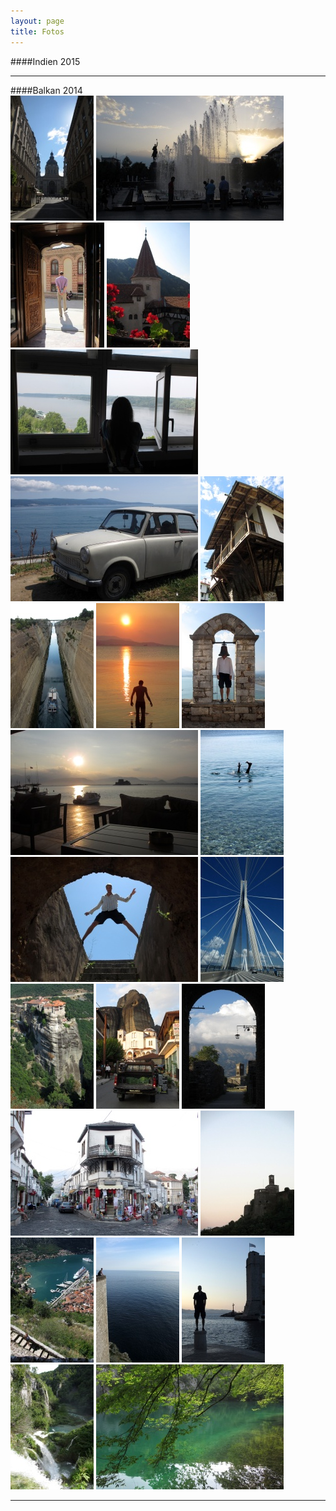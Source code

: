 ```yaml
---
layout: page
title: Fotos
---
```

####Indien 2015
<hr>
####Balkan 2014
<div class="image-frame">
<a href='/images/fotogalerie/balkan_hipster/IMG_0017.jpg' class='imageslink' data-lightbox='Gallery' title='Downtown Budapest'
><img class='images' src='/images/fotogalerie/balkan_hipster/thumbs/IMG_0017.jpg' /></a>
<a href='/images/fotogalerie/balkan_hipster/IMG_0181.jpg' class='imageslink' data-lightbox='Gallery' title='Craiova, Rum&auml;nien'
><img class='images' src='/images/fotogalerie/balkan_hipster/thumbs/IMG_0181.jpg' /></a>
<a href='/images/fotogalerie/balkan_hipster/IMG_0271.jpg' class='imageslink' data-lightbox='Gallery' title='Reflecting in Bukarest'
><img class='images' src='/images/fotogalerie/balkan_hipster/thumbs/IMG_0271.jpg' /></a>
<a href='/images/fotogalerie/balkan_hipster/IMG_0355.jpg' class='imageslink' data-lightbox='Gallery' title='Schloss Bran, Rum&auml;nien'
><img class='images' src='/images/fotogalerie/balkan_hipster/thumbs/IMG_0355.jpg' /></a>
<a href='/images/fotogalerie/balkan_hipster/IMG_0526.jpg' class='imageslink' data-lightbox='Gallery' title='Blick auf die bulgarische Donau'
><img class='images' src='/images/fotogalerie/balkan_hipster/thumbs/IMG_0526.jpg' /></a>
<a href='/images/fotogalerie/balkan_hipster/IMG_0729.jpg' class='imageslink' data-lightbox='Gallery' title='Idylle am schwarzen Meer'
><img class='images' src='/images/fotogalerie/balkan_hipster/thumbs/IMG_0729.jpg' /></a>
<a href='/images/fotogalerie/balkan_hipster/IMG_0947.jpg' class='imageslink' data-lightbox='Gallery' title='Typisches Haus in Plovdiv'
><img class='images' src='/images/fotogalerie/balkan_hipster/thumbs/IMG_0947.jpg' /></a>
<a href='/images/fotogalerie/balkan_hipster/IMG_1119.jpg' class='imageslink' data-lightbox='Gallery' title='Der Kanal von Korinthos'
><img class='images' src='/images/fotogalerie/balkan_hipster/thumbs/IMG_1119.jpg' /></a>
<a href='/images/fotogalerie/balkan_hipster/IMG_1148.jpg' class='imageslink' data-lightbox='Gallery' title='Sexy Beachboy!'
><img class='images' src='/images/fotogalerie/balkan_hipster/thumbs/IMG_1148.jpg' /></a>
<a href='/images/fotogalerie/balkan_hipster/IMG_1399.jpg' class='imageslink' data-lightbox='Gallery' title='Kopf im Klang'
><img class='images' src='/images/fotogalerie/balkan_hipster/thumbs/IMG_1399.jpg' /></a>
<a href='/images/fotogalerie/balkan_hipster/IMG_1444.jpg' class='imageslink' data-lightbox='Gallery' title='Abendessen in Nafplio, Griechenland'
><img class='images' src='/images/fotogalerie/balkan_hipster/thumbs/IMG_1444.jpg' /></a>
<a href='/images/fotogalerie/balkan_hipster/IMG_1474.jpg' class='imageslink' data-lightbox='Gallery' title='Blubb'
><img class='images' src='/images/fotogalerie/balkan_hipster/thumbs/IMG_1474.jpg' /></a>
<a href='/images/fotogalerie/balkan_hipster/IMG_1625.jpg' class='imageslink' data-lightbox='Gallery' title='Herumturnen auf den venezianischen Festungen'
><img class='images' src='/images/fotogalerie/balkan_hipster/thumbs/IMG_1625.jpg' /></a>
<a href='/images/fotogalerie/balkan_hipster/IMG_1712.jpg' class='imageslink' data-lightbox='Gallery' title='Die gro&szlig;e Br&uuml;ckenfahrt'
><img class='images' src='/images/fotogalerie/balkan_hipster/thumbs/IMG_1712.jpg' /></a>
<a href='/images/fotogalerie/balkan_hipster/IMG_1849.jpg' class='imageslink' data-lightbox='Gallery' title='Meteora, Griechenland'
><img class='images' src='/images/fotogalerie/balkan_hipster/thumbs/IMG_1849.jpg' /></a>
<a href='/images/fotogalerie/balkan_hipster/IMG_1877.jpg' class='imageslink' data-lightbox='Gallery' title='Abendstimmung bei Meteora'
><img class='images' src='/images/fotogalerie/balkan_hipster/thumbs/IMG_1877.jpg' /></a>
<a href='/images/fotogalerie/balkan_hipster/IMG_2000.jpg' class='imageslink' data-lightbox='Gallery' title='Vertr&auml;umter Blick &uuml;ber Gjirokaster'
><img class='images' src='/images/fotogalerie/balkan_hipster/thumbs/IMG_2000.jpg' /></a>
<a href='/images/fotogalerie/balkan_hipster/IMG_0009.jpg' class='imageslink' data-lightbox='Gallery' title='Stra&szlig;e in Gjirokaster'
><img class='images' src='/images/fotogalerie/balkan_hipster/thumbs/IMG_0009.jpg' /></a>
<a href='/images/fotogalerie/balkan_hipster/IMG_0032.jpg' class='imageslink' data-lightbox='Gallery' title='Die Burg von Gjirokaster'
><img class='images' src='/images/fotogalerie/balkan_hipster/thumbs/IMG_0032.jpg' /></a>
<a href='/images/fotogalerie/balkan_hipster/IMG_0319.jpg' class='imageslink' data-lightbox='Gallery' title='Kotor, Montenegro'
><img class='images' src='/images/fotogalerie/balkan_hipster/thumbs/IMG_0319.jpg' /></a>
<a href='/images/fotogalerie/balkan_hipster/IMG_0078.jpg' class='imageslink' data-lightbox='Gallery' title='Die K&ouml;nigin von Dubrovnik!'
><img class='images' src='/images/fotogalerie/balkan_hipster/thumbs/IMG_0078.jpg' /></a>
<a href='/images/fotogalerie/balkan_hipster/IMG_0142.jpg' class='imageslink' data-lightbox='Gallery' title='Balkan Hipster'
><img class='images' src='/images/fotogalerie/balkan_hipster/thumbs/IMG_0142.jpg' /></a>
<a href='/images/fotogalerie/balkan_hipster/IMG_0196.jpg' class='imageslink' data-lightbox='Gallery' title='Wasserf&auml;lle in Plitvice'
><img class='images' src='/images/fotogalerie/balkan_hipster/thumbs/IMG_0196.jpg' /></a>
<a href='/images/fotogalerie/balkan_hipster/IMG_0204.jpg' class='imageslink' data-lightbox='Gallery' title='Einer der Plitvice-Seen'
><img class='images' src='/images/fotogalerie/balkan_hipster/thumbs/IMG_0204.jpg' /></a>
</div>
<hr>
